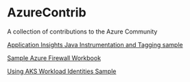 # AzureContrib
A collection of contributions to the Azure Community

[Application Insights Java Instrumentation and Tagging sample](./appinsights-and-tagging-demo/)

[Sample Azure Firewall Workbook](./azure-firewall-logs-viewer/)

[Using AKS Workload Identities Sample](./azure-kubernetes-service-workload-identities/)